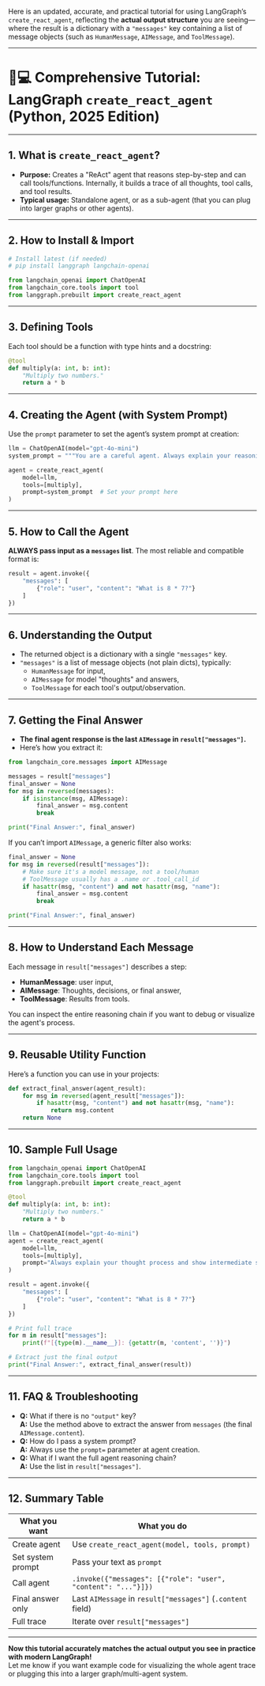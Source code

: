 Here is an updated, accurate, and practical tutorial for using LangGraph’s `create_react_agent`, reflecting the **actual output structure** you are seeing—where the result is a dictionary with a `"messages"` key containing a list of message objects (such as `HumanMessage`, `AIMessage`, and `ToolMessage`).

---

# 👩💻 Comprehensive Tutorial: LangGraph `create_react_agent` (Python, 2025 Edition)

---

## 1. **What is `create_react_agent`?**

- **Purpose:** Creates a "ReAct" agent that reasons step-by-step and can call tools/functions. Internally, it builds a trace of all thoughts, tool calls, and tool results.
- **Typical usage:** Standalone agent, or as a sub-agent (that you can plug into larger graphs or other agents).

---

## 2. **How to Install & Import**

```python
# Install latest (if needed)
# pip install langgraph langchain-openai

from langchain_openai import ChatOpenAI
from langchain_core.tools import tool
from langgraph.prebuilt import create_react_agent
```

---

## 3. **Defining Tools**

Each tool should be a function with type hints and a docstring:

```python
@tool
def multiply(a: int, b: int):
    "Multiply two numbers."
    return a * b
```

---

## 4. **Creating the Agent (with System Prompt)**

Use the `prompt` parameter to set the agent’s system prompt at creation:

```python
llm = ChatOpenAI(model="gpt-4o-mini")
system_prompt = """You are a careful agent. Always explain your reasoning before making tool calls. If a tool fails, provide a helpful error message."""

agent = create_react_agent(
    model=llm,
    tools=[multiply],
    prompt=system_prompt  # Set your prompt here
)
```

---

## 5. **How to Call the Agent**

**ALWAYS pass input as a `messages` list**. The most reliable and compatible format is:

```python
result = agent.invoke({
    "messages": [
        {"role": "user", "content": "What is 8 * 7?"}
    ]
})
```

---

## 6. **Understanding the Output**

- The returned object is a dictionary with a single `"messages"` key.
- `"messages"` is a list of message objects (not plain dicts), typically:
  - `HumanMessage` for input,
  - `AIMessage` for model "thoughts" and answers,
  - `ToolMessage` for each tool's output/observation.

---

## 7. **Getting the Final Answer**

- **The final agent response is the last `AIMessage` in `result["messages"]`.**
- Here’s how you extract it:

```python
from langchain_core.messages import AIMessage

messages = result["messages"]
final_answer = None
for msg in reversed(messages):
    if isinstance(msg, AIMessage):
        final_answer = msg.content
        break

print("Final Answer:", final_answer)
```

If you can’t import `AIMessage`, a generic filter also works:

```python
final_answer = None
for msg in reversed(result["messages"]):
    # Make sure it's a model message, not a tool/human
    # ToolMessage usually has a .name or .tool_call_id
    if hasattr(msg, "content") and not hasattr(msg, "name"):
        final_answer = msg.content
        break

print("Final Answer:", final_answer)
```

---

## 8. **How to Understand Each Message**

Each message in `result["messages"]` describes a step:

- **HumanMessage**: user input,
- **AIMessage**: Thoughts, decisions, or final answer,
- **ToolMessage**: Results from tools.

You can inspect the entire reasoning chain if you want to debug or visualize the agent's process.

---

## 9. **Reusable Utility Function**

Here’s a function you can use in your projects:

```python
def extract_final_answer(agent_result):
    for msg in reversed(agent_result["messages"]):
        if hasattr(msg, "content") and not hasattr(msg, "name"):
            return msg.content
    return None
```

---

## 10. **Sample Full Usage**

```python
from langchain_openai import ChatOpenAI
from langchain_core.tools import tool
from langgraph.prebuilt import create_react_agent

@tool
def multiply(a: int, b: int):
    "Multiply two numbers."
    return a * b

llm = ChatOpenAI(model="gpt-4o-mini")
agent = create_react_agent(
    model=llm,
    tools=[multiply],
    prompt="Always explain your thought process and show intermediate steps."
)

result = agent.invoke({
    "messages": [
        {"role": "user", "content": "What is 8 * 7?"}
    ]
})

# Print full trace
for m in result["messages"]:
    print(f"[{type(m).__name__}]: {getattr(m, 'content', '')}")

# Extract just the final output
print("Final Answer:", extract_final_answer(result))
```

---

## 11. **FAQ & Troubleshooting**

- **Q:** What if there is no `"output"` key?  
  **A:** Use the method above to extract the answer from `messages` (the final `AIMessage.content`).
- **Q:** How do I pass a system prompt?  
  **A:** Always use the `prompt=` parameter at agent creation.
- **Q:** What if I want the full agent reasoning chain?  
  **A:** Use the list in `result["messages"]`.

---

## 12. **Summary Table**

| What you want     | What you do                                                   |
| ----------------- | ------------------------------------------------------------- |
| Create agent      | Use `create_react_agent(model, tools, prompt)`                |
| Set system prompt | Pass your text as `prompt`                                    |
| Call agent        | `.invoke({"messages": [{"role": "user", "content": "..."}]})` |
| Final answer only | Last `AIMessage` in `result["messages"]` (`.content` field)   |
| Full trace        | Iterate over `result["messages"]`                             |

---

**Now this tutorial accurately matches the actual output you see in practice with modern LangGraph!**  
Let me know if you want example code for visualizing the whole agent trace or plugging this into a larger graph/multi-agent system.
